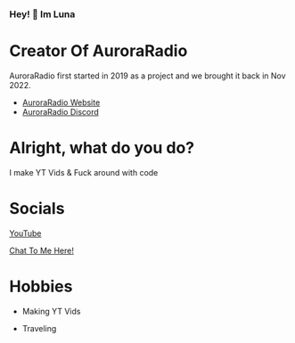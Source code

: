### Hey! 👋 Im Luna

# Creator Of AuroraRadio
AuroraRadio first started in 2019 as a project and we brought it back in Nov 2022.
- [AuroraRadio Website](https://auroraradio.ml)
- [AuroraRadio Discord](https://discord.gg/3dBEyFjDtv)

# Alright, what do you do?

I make YT Vids & Fuck around with code


# Socials

[YouTube](https://youtube.com/@ImJustLuna)

[Chat To Me Here!](https://discord.gg/UjpryyTquh)

# Hobbies

- Making YT Vids

- Traveling

